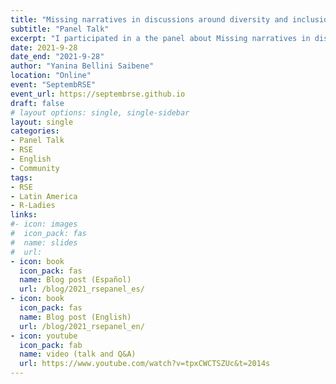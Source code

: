 ```yaml
---
title: "Missing narratives in discussions around diversity and inclusion in research software engineering" 
subtitle: "Panel Talk"
excerpt: "I participated in a the panel about Missing narratives in discussions around diversity and inclusion in research software engineering at the SeptembRSE conference, on Research Software Engineering. I was nominated for the panel through an open form and it was a very pleasant surprise to receive the invitation."
date: 2021-9-28
date_end: "2021-9-28"
author: "Yanina Bellini Saibene"
location: "Online"
event: "SeptembRSE"
event_url: https://septembrse.github.io
draft: false
# layout options: single, single-sidebar
layout: single
categories:
- Panel Talk
- RSE
- English
- Community
tags:
- RSE
- Latin America
- R-Ladies
links:
#- icon: images
#  icon_pack: fas
#  name: slides 
#  url: 
- icon: book
  icon_pack: fas
  name: Blog post (Español)
  url: /blog/2021_rsepanel_es/
- icon: book
  icon_pack: fas
  name: Blog post (English)
  url: /blog/2021_rsepanel_en/
- icon: youtube
  icon_pack: fab
  name: video (talk and Q&A)
  url: https://www.youtube.com/watch?v=tpxCWCTSZUc&t=2014s
---
```


